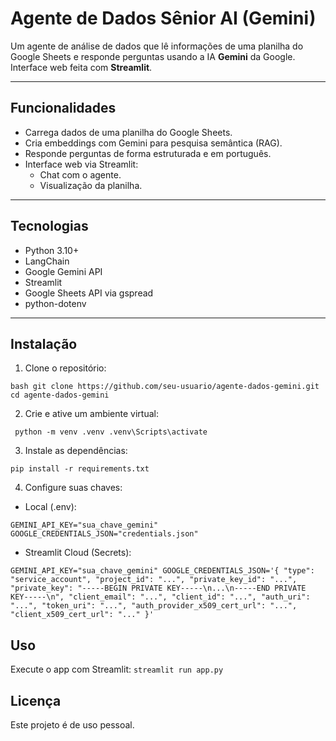 # Agente de Dados Sênior AI (Gemini)

Um agente de análise de dados que lê informações de uma planilha do Google Sheets e responde perguntas usando a IA **Gemini** da Google. Interface web feita com **Streamlit**.

---

## Funcionalidades

- Carrega dados de uma planilha do Google Sheets.
- Cria embeddings com Gemini para pesquisa semântica (RAG).
- Responde perguntas de forma estruturada e em português.
- Interface web via Streamlit:
  - Chat com o agente.
  - Visualização da planilha.

---

## Tecnologias

- Python 3.10+
- LangChain
- Google Gemini API
- Streamlit
- Google Sheets API via gspread
- python-dotenv

---

## Instalação

1. Clone o repositório:

``bash
git clone https://github.com/seu-usuario/agente-dados-gemini.git
cd agente-dados-gemini``

2. Crie e ative um ambiente virtual:

``
python -m venv .venv
.venv\Scripts\activate``

3. Instale as dependências:

``pip install -r requirements.txt``

4. Configure suas chaves:

- Local (.env):

``GEMINI_API_KEY="sua_chave_gemini"
GOOGLE_CREDENTIALS_JSON="credentials.json"``

- Streamlit Cloud (Secrets):

``GEMINI_API_KEY="sua_chave_gemini"
GOOGLE_CREDENTIALS_JSON='{
  "type": "service_account",
  "project_id": "...",
  "private_key_id": "...",
  "private_key": "-----BEGIN PRIVATE KEY-----\n...\n-----END PRIVATE KEY-----\n",
  "client_email": "...",
  "client_id": "...",
  "auth_uri": "...",
  "token_uri": "...",
  "auth_provider_x509_cert_url": "...",
  "client_x509_cert_url": "..."
}'``

## Uso

Execute o app com Streamlit:
``streamlit run app.py``


## Licença

Este projeto é de uso pessoal.

